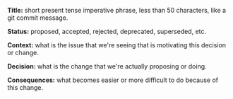 
**Title:** short present tense imperative phrase, less than 50 characters, like a git commit message.

**Status:** proposed, accepted, rejected, deprecated, superseded, etc.

**Context:**
what is the issue that we're seeing that is motivating this decision or change.

**Decision:**
what is the change that we're actually proposing or doing.

**Consequences:**
what becomes easier or more difficult to do because of this change.
